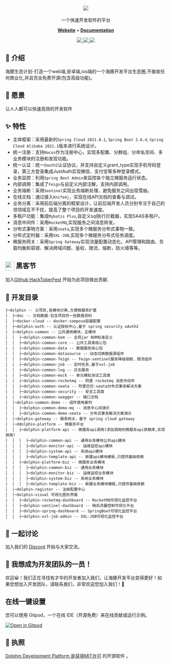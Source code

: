 <h1 align="center">
   <b>
       <a href="https://godolphinx.org"><img src="https://godolphinx.org/images/dolphin-platform-logo.svg" /></a><br>
   </b>
</h1>

<p align="center"> 一个快速开发软件的平台 </p>

<p align="center">
    <a href="https://godolphinx.org/"><b>Website</b></a> •
    <a href="https://godolphinx.org/microservice/description.html"><b>Documentation</b></a>
</p>

<div align="center">
  <a href="https://godolphinx.org">
    <img src="https://img.shields.io/npm/l/vue.svg?sanitize=true">
  </a>
  <a href="https://gitpod.io/#https://github.com/wangxiang4/dolphin">
    <img src="https://img.shields.io/badge/Gitpod-Ready--to--Code-blue?logo=gitpod&style=flat-square">
  </a>
  <a href="https://discord.gg/DREuQWrRYQ">
    <img src="https://img.shields.io/badge/chat-on%20discord-7289da.svg?sanitize=true"/>
  </a>
</div>

## 🐬 介绍
海豚生态计划-打造一个web端,安卓端,ios端的一个海豚开发平台生态圈,不接收任何商业化,并且完全免费开源(包含高级功能)。

## 💪 愿景
让人人都可以快速高效的开发软件

## ✨ 特性
- 主体框架：采用最新的`Spring Cloud 2021.0.1`, `Spring Boot 2.6.4`, `Spring Cloud Alibaba 2021.1`版本进行系统设计。
- 统一注册：支持`Nacos`作为注册中心，实现多配置、分群组、分命名空间、多业务模块的注册和发现功能。
- 统一认证：统一`Oauth2`认证协议，并支持自定义grant_type实现手机号码登录，第三方登录集成JustAuth实现微信、支付宝等多种登录模式。
- 业务监控：利用`Spring Boot Admin`来监控各个独立微服务运行状态。
- 内部调用：集成了`Feign`与自定义内部注解，支持内部调用。
- 业务熔断：采用`Sentinel`实现业务熔断处理，避免服务之间出现雪崩。
- 在线文档：通过接入`Knife4j`，实现在线API文档的查看与调试。
- 业务分离：采用前后端分离的框架设计，让前后端开发人员分别专注于自己的领领域互不干扰，提高了整个项目的开发速度。
- 多租户功能：集成`Mybatis Plus`,自定义sql执行拦截器，实现SAAS多租户。
- 消息中间件：采用`RocketMQ`,实现服务之间消息转发。
- 分布式事物方案：采用`seata`,实现多个微服务分布式事物一致。
- 分布式定时器：采用`XXL-JOB`,实现多个微服务分布式任务调度。
- 微服务网关：采用`Spring Gateway`实现流量配置动态化、API管理和路由、负载均衡和容错、解决跨域问题、鉴权，限流，熔断，防火墙等等。

## <img width="28" style="vertical-align:middle" src="https://godolphinx.org/images/hacktoberfest-logo.svg"> 黑客节
加入[Github HackToberFest](https://hacktoberfest.com/) 开始为此项目做出贡献.

## 🔨 开发目录

```
├─dolphin -- 父项目,各模块分离,方便微服务扩展
│  ├─doc -- 文档数据-包含项目的一些数据资料
│  ├─docker-cloud -- docker-compose容器配置
│  ├─dolphin-auth -- 认证授权中心,基于 spring security oAuth2
│  ├─dolphin-common -- 公共通用模块，主模块
│  │  ├─dolphin-common-bom -- 全局jar BOM标准定义
│  │  ├─dolphin-common-core -- 公共工具类核心包
│  │  ├─dolphin-common-data -- 数据服务核心包
│  │  ├─dolphin-common-datasource -- 动态切换数据源组件
│  │  ├─dolphin-common-feign -- feign-sentinel服务降级熔断、限流组件
│  │  ├─dolphin-common-job -- 定时任务,基于xxl-job
│  │  ├─dolphin-common-log -- 日志服务
│  │  ├─dolphin-common-mock -- 单元模拟测试工具类
│  │  ├─dolphin-common-rocketmq -- 阿里 rocketmq 消息中间件
│  │  ├─dolphin-common-seata -- 阿里巴巴-seata分布式事务解决方案
│  │  ├─dolphin-common-security -- 安全工具类
│  │  ├─dolphin-common-swagger -- 接口文档
│  │─dolphin-common-demo -- 组件使用案列 
│  │  ├─dolphin-common-demo-mq -- 消息中心间演示
│  │  ├─dolphin-common-demo-seata -- 分布式事务解决方案演示
│  │─dolphin-gateway -- 服务网关，基于 spring cloud gateway
│  │─ddolphin-platform -- 微服务平台
│  │  ├─dolphin-platform-api -- 微服务api调用(添加调用的微服务api依赖库,实现调用)
│  │  │  ├─dolphin-common-api -- 通用业务模块公共api模块
│  │  │  ├─dolphin-monitor-api -- 运维监控api模块
│  │  │  ├─dolphin-system-api -- 系统api模块
│  │  │  ├─dolphin-template-api -- 新建api模块模板,只提供基础依赖
│  │  ├─dolphin-platform-biz -- 微服务业务模块
│  │  │  ├─dolphin-common-biz -- 通用业务模块
│  │  │  ├─dolphin-monitor-biz -- 运维监控业务模块
│  │  │  ├─dolphin-system-biz -- 系统业务模块
│  │  │  ├─dolphin-template-biz -- 新建业务模块模板,只提供基础依赖
│  │─dolphin-register -- 注册配置中心
│  │─dolphin-visual 可视化图形界面
│  │  ├─dolphin-rocketmq-dashboard -- RocketMQ可视化监控平台
│  │  ├─dolphin-sentinel-dashboard -- 哨兵流量控制可视化平台
│  │  ├─dolphin-spring-dashboard -- SpringBoot可视化监控平台
│  │  ├─dolphin-xxl-job-admin -- XXL-JOB可视化监控平台
```

## 🤔 一起讨论
加入我们的 [Discord](https://discord.gg/DREuQWrRYQ) 开始与大家交流。

## 🤗 我想成为开发团队的一员！
欢迎😀！我们正在寻找有才华的开发者加入我们，让海豚开发平台变得更好！如果您想加入开发团队，请联系我们，非常欢迎您加入我们！💖

## 在线一键设置
您可以使用 Gitpod，一个在线 IDE（开源免费）来在线贡献或运行示例。

[![Open in Gitpod](https://gitpod.io/button/open-in-gitpod.svg)](https://gitpod.io/#https://github.com/wangxiang4/dolphin)

## 📄 执照
[Dolphin Development Platform 是获得MIT许可](https://github.com/wangxiang4/dolphin/blob/master/LICENSE) 的开源软件 。



